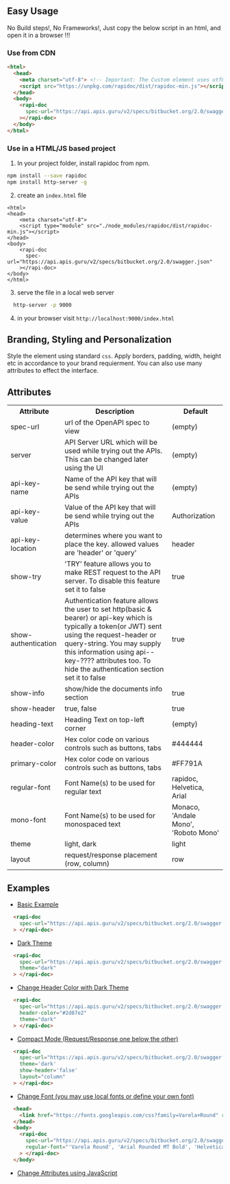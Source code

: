 ## Easy Usage
No Build steps!, No Frameworks!, Just copy the below script in an html, and open it in a browser !!!

### Use from CDN
```html
<html>
  <head>
    <meta charset="utf-8"> <!-- Important: The Custom element uses utf8 charecters -->
    <script src="https://unpkg.com/rapidoc/dist/rapidoc-min.js"></script>
  </head>
  <body>
    <rapi-doc 
      spec-url="https://api.apis.guru/v2/specs/bitbucket.org/2.0/swagger.json" 
    ></rapi-doc>
  </body>  
</html>
```

### Use in a HTML/JS based project 

1. In your project folder, install rapidoc from npm.
```bash
npm install --save rapidoc 
npm install http-server -g 
```  

2. create an `index.html` file
```
<html>
<head>
    <meta charset="utf-8">
    <script type="module" src="./node_modules/rapidoc/dist/rapidoc-min.js"></script>
</head>
<body>
    <rapi-doc 
      spec-url="https://api.apis.guru/v2/specs/bitbucket.org/2.0/swagger.json" 
    ></rapi-doc>
</body>
</html>
```

3. serve the file in a local web server 
```bash
  http-server -p 9000
```

4. in your browser visit ```http://localhost:9000/index.html```


## Branding, Styling and Personalization
Style the element using standard `css`. Apply borders, padding, width, height etc in accordance to your brand requierment. You can also use many attributes to effect the interface.

## Attributes
<table>
    <tr><th>Attribute</th> <th>Description </th> <th>Default</th></tr>
    <tr><td>spec-url     </td> <td>url of the OpenAPI spec to view </td> <td>(empty)</td></tr>
    <tr>
      <td>server</td> 
      <td>API Server URL which will be used while trying out the APIs. This can be changed later using the UI</td> 
      <td>(empty)</td>
    </tr>
    <tr>
      <td>api-key-name</td>
      <td>Name of the API key that will be send while trying out the APIs</td> 
      <td>(empty)</td>
    </tr>
    <tr>
      <td>api-key-value</td>
      <td>Value of the API key that will be send while trying out the APIs</td> 
      <td>Authorization</td>
    </tr>
    <tr>
      <td>api-key-location</td>
      <td>determines where you want to place the key. allowed values are 'header' or 'query'</td> 
      <td>header</td>
    </tr>
    <tr>
      <td>show-try</td> 
      <td>'TRY' feature allows you to make REST request to the API server. To disable this feature set it to false </td> 
      <td>true</td>
    </tr>
    <tr>
      <td>show-authentication</td> 
      <td>Authentication feature allows the user to set http(basic & bearer) or api-key which is typically a token(or JWT) sent using the request-header or query-string. You may supply this information using api--key-???? attributes too. To hide the authentication section set it to false</td> 
      <td>true</td>
    </tr>
    <tr>
      <td>show-info</td> 
      <td>show/hide the documents info section</td> 
      <td>true</td>
    </tr>
    <tr><td>show-header  </td> <td>true, false </td> <td>true</td></tr>
    <tr><td>heading-text </td> <td>Heading Text on top-left corner </td> <td>(empty)</td></tr>
    <tr><td>header-color </td> <td>Hex color code on various controls such as buttons, tabs </td>  <td>#444444</td></tr>
    <tr><td>primary-color</td> <td>Hex color code on various controls such as buttons, tabs </td> <td>#FF791A</td></tr>
    <tr><td>regular-font </td> <td>Font Name(s) to be used for regular text </td> <td>rapidoc, Helvetica, Arial</td></tr>
    <tr><td>mono-font    </td> <td>Font Name(s) to be used for monospaced text </td> <td>Monaco, 'Andale Mono', 'Roboto Mono'</td></tr>
    <tr><td>theme        </td> <td>light, dark </td> <td>light</td></tr>
    <tr><td>layout       </td> <td>request/response placement (row, column)</td> <td>row</td></tr>
</table>

## Examples

- [Basic Example](example1.html)
```html
  <rapi-doc 
    spec-url="https://api.apis.guru/v2/specs/bitbucket.org/2.0/swagger.json"
  > </rapi-doc>
```

- [Dark Theme](example2.html)
```html
  <rapi-doc 
    spec-url="https://api.apis.guru/v2/specs/bitbucket.org/2.0/swagger.json"
    theme="dark"
  > </rapi-doc>
```

- [Change Header Color with Dark Theme](example3.html)
```html
  <rapi-doc 
    spec-url="https://api.apis.guru/v2/specs/bitbucket.org/2.0/swagger.json"
    header-color="#2d87e2"
    theme="dark"
  > </rapi-doc>
```

- [Compact Mode (Request/Response one below the other)](example4.html)
```html
  <rapi-doc 
    spec-url="https://api.apis.guru/v2/specs/bitbucket.org/2.0/swagger.json"
    theme='dark' 
    show-header='false'
    layout="column"
  > </rapi-doc>
```

- [Change Font (you may use local fonts or define your own font)](example5.html)
```html
  <head>
    <link href="https://fonts.googleapis.com/css?family=Varela+Round" rel="stylesheet">
  </head>
  <body>  
    <rapi-doc 
      spec-url="https://api.apis.guru/v2/specs/bitbucket.org/2.0/swagger.json"
      regular-font="'Varela Round', 'Arial Rounded MT Bold', 'Helvetica Rounded' "
    > </rapi-doc>
  </body>  
```

- [Change Attributes using JavaScript](example6.html)

